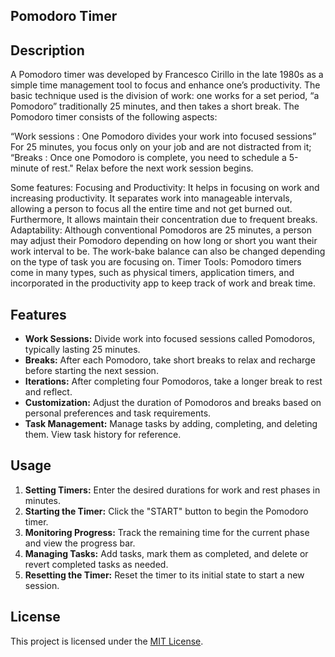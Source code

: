 ## Pomodoro Timer

## Description
A Pomodoro timer was developed by Francesco Cirillo in the late 1980s as a simple time management tool to focus and enhance one’s productivity. The basic technique used is the division of work: one works for a set period, “a Pomodoro” traditionally 25 minutes, and then takes a short break. The Pomodoro timer consists of the following aspects:

“Work sessions : One Pomodoro divides your work into focused sessions” For 25 minutes, you focus only on your job and are not distracted from it; 
“Breaks : Once one Pomodoro is complete, you need to schedule a 5-minute of rest." Relax before the next work session begins.

Some features: 
Focusing and Productivity: It helps in focusing on work and increasing productivity. It separates work into manageable intervals, allowing a person to focus all the entire time and not get burned out. Furthermore, It allows maintain their concentration due to frequent breaks. 
Adaptability: Although conventional Pomodoros are 25 minutes, a person may adjust their Pomodoro depending on how long or short you want their work interval to be. The work-bake balance can also be changed depending on the type of task you are focusing on. 
Timer Tools: Pomodoro timers come in many types, such as physical timers, application timers, and incorporated in the productivity app to keep track of work and break time.

## Features

- **Work Sessions:** Divide work into focused sessions called Pomodoros, typically lasting 25 minutes.
- **Breaks:** After each Pomodoro, take short breaks to relax and recharge before starting the next session.
- **Iterations:** After completing four Pomodoros, take a longer break to rest and reflect.
- **Customization:** Adjust the duration of Pomodoros and breaks based on personal preferences and task requirements.
- **Task Management:** Manage tasks by adding, completing, and deleting them. View task history for reference.

## Usage

1. **Setting Timers:** Enter the desired durations for work and rest phases in minutes.
2. **Starting the Timer:** Click the "START" button to begin the Pomodoro timer.
3. **Monitoring Progress:** Track the remaining time for the current phase and view the progress bar.
4. **Managing Tasks:** Add tasks, mark them as completed, and delete or revert completed tasks as needed.
5. **Resetting the Timer:** Reset the timer to its initial state to start a new session.

## License

This project is licensed under the [MIT License](LICENSE).




